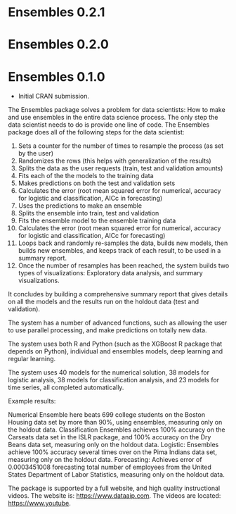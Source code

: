 # Ensembles 0.2.1

# Ensembles 0.2.0

# Ensembles 0.1.0

* Initial CRAN submission.

The Ensembles package solves a problem for data scientists: How to make and use ensembles in the entire data science process. The only step the data scientist needs to do is provide one line of code. The Ensembles package does all of the following steps for the data scientist:

1. Sets a counter for the number of times to resample the process (as set by the user)
2. Randomizes the rows (this helps with generalization of the results)
3. Splits the data as the user requests (train, test and validation amounts)
4. Fits each of the the models to the training data
5. Makes predictions on both the test and validation sets
6. Calculates the error (root mean squared error for numerical, accuracy for logistic and classification, AICc in forecasting)
7. Uses the predictions to make an ensemble
8. Splits the ensemble into train, test and validation
9. Fits the ensemble model to the ensemble training data
10. Calculates the error (root mean squared error for numerical, accuracy for logistic and classification, AICc for forecasting)
11. Loops back and randomly re-samples the data, builds new models, then builds new ensembles, and keeps track of each result, to be used in a summary report.
12. Once the number of resamples has been reached, the system builds two types of visualizations: Exploratory data analysis, and summary visualizations.

It concludes by building a comprehensive summary report that gives details on all the models and the results run on the holdout data (test and validation).

The system has a number of advanced functions, such as allowing the user to use parallel processing, and make predictions on totally new data.

The system uses both R and Python (such as the XGBoost R package that depends on Python), individual and ensembles models, deep learning and regular learning.

The system uses 40 models for the numerical solution, 38 models for logistic analysis, 38 models for classification analysis, and 23 models for time series, all completed automatically.

Example results:

Numerical Ensemble here beats 699 college students on the Boston Housing data set by more than 90%, using ensembles, measuring only on the holdout data.
Classification Ensembles achieves 100% accuracy on the Carseats data set in the ISLR package, and 100% accuracy on the Dry Beans data set, measuring only on the holdout data.
Logistic: Ensembles achieve 100% accuracy several times over on the Pima Indians data set, measuring only on the holdout data.
Forecasting: Achieves error of 0.0003451008 forecasting total number of employees from the United States Department of Labor Statistics, measuring only on the holdout data.

The package is supported by a full website, and high quality instructional videos. The website is: https://www.dataaip.com. The videos are located: https://www.youtube.